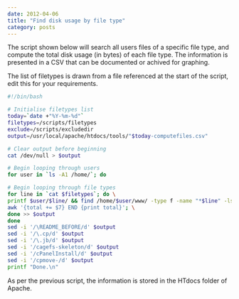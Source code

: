 ```yaml
---
date: 2012-04-06
title: "Find disk usage by file type"
category: posts
---
```


The script shown below will search all users files of a specific file type, and compute the total disk usage (in bytes) of each file type. The information is presented in a CSV that can be documented or achived for graphing.

The list of filetypes is drawn from a file referenced at the start of the script, edit this for your requirements.

```bash
#!/bin/bash

# Initialise filetypes list
today=`date +"%Y-%m-%d"`
filetypes=/scripts/filetypes
exclude=/scripts/excludedir
output=/usr/local/apache/htdocs/tools/"$today-computefiles.csv"

# Clear output before beginning
cat /dev/null > $output

# Begin looping through users
for user in `ls -A1 /home/`; do

# Begin looping through file types
for line in `cat $filetypes`; do \
printf $user/$line/ && find /home/$user/www/ -type f -name "*$line" -ls | \ 
awk '{total += $7} END {print total}'; \
done >> $output
done
sed -i '/\README_BEFORE/d' $output
sed -i '/\.cp/d' $output
sed -i '/\.jb/d' $output
sed -i '/cagefs-skeleton/d' $output
sed -i '/cPanelInstall/d' $output
sed -i '/cpmove-/d' $output
printf "Done.\n"
```

As per the previous script, the information is stored in the HTdocs folder of Apache.